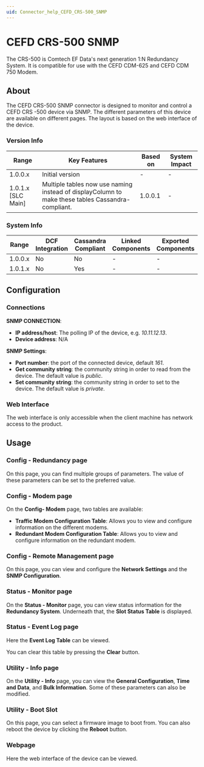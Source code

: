 ```yaml
---
uid: Connector_help_CEFD_CRS-500_SNMP
---
```


# CEFD CRS-500 SNMP

The CRS-500 is Comtech EF Data's next generation 1:N Redundancy System. It is compatible for use with the CEFD CDM-625 and CEFD CDM 750 Modem.

## About

The CEFD CRS-500 SNMP connector is designed to monitor and control a CEFD CRS -500 device via SNMP. The different parameters of this device are available on different pages. The layout is based on the web interface of the device.

### Version Info

| Range | Key Features | Based on | System Impact |
|--|--|--|--|
| 1.0.0.x | Initial version | - | - |
| 1.0.1.x [SLC Main] | Multiple tables now use naming instead of displayColumn to make these tables Cassandra-compliant. | 1.0.0.1 | - |

### System Info

| Range     | DCF Integration     | Cassandra Compliant     | Linked Components     | Exported Components     |
|-----------|---------------------|-------------------------|-----------------------|-------------------------|
| 1.0.0.x   | No                  | No                      | -                     | -                       |
| 1.0.1.x   | No                  | Yes                     | -                     | -                       |

## Configuration

### Connections

**SNMP CONNECTION**:

- **IP address/host**: The polling IP of the device, e.g. *10.11.12.13*.
- **Device address**: N/A

**SNMP Settings**:

- **Port number**: the port of the connected device, default *161*.
- **Get community string**: the community string in order to read from the device. The default value is *public*.
- **Set community string**: the community string in order to set to the device. The default value is *private*.

### Web Interface

The web interface is only accessible when the client machine has network access to the product.

## Usage

### Config - Redundancy page

On this page, you can find multiple groups of parameters. The value of these parameters can be set to the preferred value.

### Config - Modem page

On the **Config- Modem** page, two tables are available:

- **Traffic Modem Configuration Table**: Allows you to view and configure information on the different modems.
- **Redundant Modem Configuration Table**: Allows you to view and configure information on the redundant modem.

### Config - Remote Management page

On this page, you can view and configure the **Network Settings** and the **SNMP Configuration**.

### Status - Monitor page

On the **Status - Monitor** page, you can view status information for the **Redundancy System**. Underneath that, the **Slot Status Table** is displayed.

### Status - Event Log page

Here the **Event Log Table** can be viewed.

You can clear this table by pressing the **Clear** button.

### Utility - Info page

On the **Utility - Info** page, you can view the **General Configuration**, **Time and Data**, and **Bulk Information**. Some of these parameters can also be modified.

### Utility - Boot Slot

On this page, you can select a firmware image to boot from. You can also reboot the device by clicking the **Reboot** button.

### Webpage

Here the web interface of the device can be viewed.

